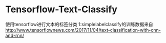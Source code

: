 # Tensorflow-Text-Classify
使用tensorflow进行文本的标签分类
1:simplelabelclassify的训练数据来自 http://www.tensorflownews.com/2017/11/04/text-classification-with-cnn-and-rnn/  
